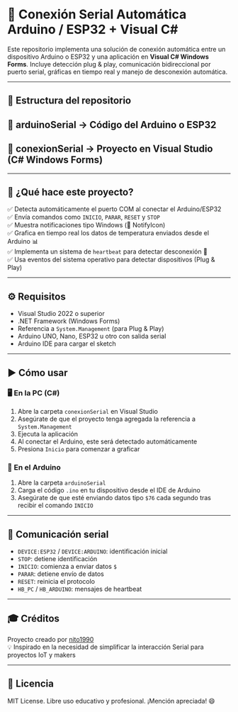 # 🔌 Conexión Serial Automática Arduino / ESP32 + Visual C#

Este repositorio implementa una solución de conexión automática entre un dispositivo Arduino o ESP32 y una aplicación en **Visual C# Windows Forms**. Incluye detección plug & play, comunicación bidireccional por puerto serial, gráficas en tiempo real y manejo de desconexión automática.

---

## 📁 Estructura del repositorio
## 📂 arduinoSerial → Código del Arduino o ESP32
## 📂 conexionSerial → Proyecto en Visual Studio (C# Windows Forms)


---

## 🧠 ¿Qué hace este proyecto?

✅ Detecta automáticamente el puerto COM al conectar el Arduino/ESP32  
✅ Envía comandos como `INICIO`, `PARAR`, `RESET` y `STOP`  
✅ Muestra notificaciones tipo Windows (📢 NotifyIcon)  
✅ Grafica en tiempo real los datos de temperatura enviados desde el Arduino 📊  
✅ Implementa un sistema de `heartbeat` para detectar desconexión 🔄  
✅ Usa eventos del sistema operativo para detectar dispositivos (Plug & Play)

---

## ⚙️ Requisitos

- Visual Studio 2022 o superior  
- .NET Framework (Windows Forms)  
- Referencia a `System.Management` (para Plug & Play)  
- Arduino UNO, Nano, ESP32 u otro con salida serial  
- Arduino IDE para cargar el sketch

---

## ▶️ Cómo usar

### 🖥️ En la PC (C#)

1. Abre la carpeta `conexionSerial` en Visual Studio  
2. Asegúrate de que el proyecto tenga agregada la referencia a `System.Management`  
3. Ejecuta la aplicación  
4. Al conectar el Arduino, este será detectado automáticamente  
5. Presiona `Inicio` para comenzar a graficar

### 🔁 En el Arduino

1. Abre la carpeta `arduinoSerial`  
2. Carga el código `.ino` en tu dispositivo desde el IDE de Arduino  
3. Asegúrate de que esté enviando datos tipo `$76` cada segundo tras recibir el comando `INICIO`

---

## 📡 Comunicación serial

- `DEVICE:ESP32` / `DEVICE:ARDUINO`: identificación inicial  
- `STOP`: detiene identificación  
- `INICIO`: comienza a enviar datos `$`  
- `PARAR`: detiene envío de datos  
- `RESET`: reinicia el protocolo  
- `HB_PC` / `HB_ARDUINO`: mensajes de heartbeat

---

## 🎓 Créditos

Proyecto creado por [nito1990](https://github.com/Picaio)  
💡 Inspirado en la necesidad de simplificar la interacción Serial para proyectos IoT y makers

---

## 📜 Licencia

MIT License. Libre uso educativo y profesional. ¡Mención apreciada! 😄
